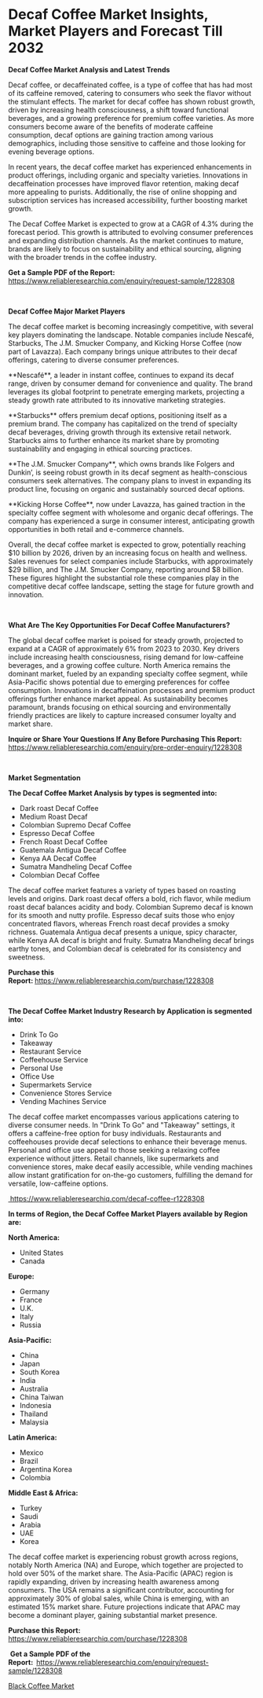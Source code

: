<p><h1>Decaf Coffee Market Insights, Market Players and Forecast Till 2032</h1></p><p><strong>Decaf Coffee Market Analysis and Latest Trends</strong></p>
<p><p>Decaf coffee, or decaffeinated coffee, is a type of coffee that has had most of its caffeine removed, catering to consumers who seek the flavor without the stimulant effects. The market for decaf coffee has shown robust growth, driven by increasing health consciousness, a shift toward functional beverages, and a growing preference for premium coffee varieties. As more consumers become aware of the benefits of moderate caffeine consumption, decaf options are gaining traction among various demographics, including those sensitive to caffeine and those looking for evening beverage options.</p><p>In recent years, the decaf coffee market has experienced enhancements in product offerings, including organic and specialty varieties. Innovations in decaffeination processes have improved flavor retention, making decaf more appealing to purists. Additionally, the rise of online shopping and subscription services has increased accessibility, further boosting market growth.</p><p>The Decaf Coffee Market is expected to grow at a CAGR of 4.3% during the forecast period. This growth is attributed to evolving consumer preferences and expanding distribution channels. As the market continues to mature, brands are likely to focus on sustainability and ethical sourcing, aligning with the broader trends in the coffee industry.</p></p>
<p><strong>Get a Sample PDF of the Report:&nbsp;</strong> <a href="https://www.reliableresearchiq.com/enquiry/request-sample/1228308?utm_campaign=1877&utm_medium=2&utm_source=Github&utm_content=ia&utm_term=14022025&utm_id=decaf-coffee">https://www.reliableresearchiq.com/enquiry/request-sample/1228308</a></p>
<p>&nbsp;</p>
<p><strong>Decaf Coffee Major Market Players</strong></p>
<p><p>The decaf coffee market is becoming increasingly competitive, with several key players dominating the landscape. Notable companies include Nescafé, Starbucks, The J.M. Smucker Company, and Kicking Horse Coffee (now part of Lavazza). Each company brings unique attributes to their decaf offerings, catering to diverse consumer preferences.</p><p>**Nescafé**, a leader in instant coffee, continues to expand its decaf range, driven by consumer demand for convenience and quality. The brand leverages its global footprint to penetrate emerging markets, projecting a steady growth rate attributed to its innovative marketing strategies.</p><p>**Starbucks** offers premium decaf options, positioning itself as a premium brand. The company has capitalized on the trend of specialty decaf beverages, driving growth through its extensive retail network. Starbucks aims to further enhance its market share by promoting sustainability and engaging in ethical sourcing practices.</p><p>**The J.M. Smucker Company**, which owns brands like Folgers and Dunkin’, is seeing robust growth in its decaf segment as health-conscious consumers seek alternatives. The company plans to invest in expanding its product line, focusing on organic and sustainably sourced decaf options.</p><p>**Kicking Horse Coffee**, now under Lavazza, has gained traction in the specialty coffee segment with wholesome and organic decaf offerings. The company has experienced a surge in consumer interest, anticipating growth opportunities in both retail and e-commerce channels.</p><p>Overall, the decaf coffee market is expected to grow, potentially reaching $10 billion by 2026, driven by an increasing focus on health and wellness. Sales revenues for select companies include Starbucks, with approximately $29 billion, and The J.M. Smucker Company, reporting around $8 billion. These figures highlight the substantial role these companies play in the competitive decaf coffee landscape, setting the stage for future growth and innovation.</p></p>
<p>&nbsp;</p>
<p><strong>What Are The Key Opportunities For Decaf Coffee Manufacturers?</strong></p>
<p><p>The global decaf coffee market is poised for steady growth, projected to expand at a CAGR of approximately 6% from 2023 to 2030. Key drivers include increasing health consciousness, rising demand for low-caffeine beverages, and a growing coffee culture. North America remains the dominant market, fueled by an expanding specialty coffee segment, while Asia-Pacific shows potential due to emerging preferences for coffee consumption. Innovations in decaffeination processes and premium product offerings further enhance market appeal. As sustainability becomes paramount, brands focusing on ethical sourcing and environmentally friendly practices are likely to capture increased consumer loyalty and market share.</p></p>
<p><strong>Inquire or Share Your Questions If Any Before Purchasing This Report:</strong> <a href="https://www.reliableresearchiq.com/enquiry/pre-order-enquiry/1228308?utm_campaign=1877&utm_medium=2&utm_source=Github&utm_content=ia&utm_term=14022025&utm_id=decaf-coffee">https://www.reliableresearchiq.com/enquiry/pre-order-enquiry/1228308</a></p>
<p>&nbsp;</p>
<p><strong>Market Segmentation</strong></p>
<p><strong>The Decaf Coffee Market Analysis by types is segmented into:</strong></p>
<p><ul><li>Dark roast Decaf Coffee</li><li>Medium Roast Decaf</li><li>Colombian Supremo Decaf Coffee</li><li>Espresso Decaf Coffee</li><li>French Roast Decaf Coffee</li><li>Guatemala Antigua Decaf Coffee</li><li>Kenya AA Decaf Coffee</li><li>Sumatra Mandheling Decaf Coffee</li><li>Colombian Decaf Coffee</li></ul></p>
<p><p>The decaf coffee market features a variety of types based on roasting levels and origins. Dark roast decaf offers a bold, rich flavor, while medium roast decaf balances acidity and body. Colombian Supremo decaf is known for its smooth and nutty profile. Espresso decaf suits those who enjoy concentrated flavors, whereas French roast decaf provides a smoky richness. Guatemala Antigua decaf presents a unique, spicy character, while Kenya AA decaf is bright and fruity. Sumatra Mandheling decaf brings earthy tones, and Colombian decaf is celebrated for its consistency and sweetness.</p></p>
<p><strong>Purchase this Report:&nbsp;</strong><a href="https://www.reliableresearchiq.com/purchase/1228308?utm_campaign=1877&utm_medium=2&utm_source=Github&utm_content=ia&utm_term=14022025&utm_id=decaf-coffee">https://www.reliableresearchiq.com/purchase/1228308</a></p>
<p>&nbsp;</p>
<p><strong>The Decaf Coffee Market Industry Research by Application is segmented into:</strong></p>
<p><ul><li>Drink To Go</li><li>Takeaway</li><li>Restaurant Service</li><li>Coffeehouse Service</li><li>Personal Use</li><li>Office Use</li><li>Supermarkets Service</li><li>Convenience Stores Service</li><li>Vending Machines Service</li></ul></p>
<p><p>The decaf coffee market encompasses various applications catering to diverse consumer needs. In "Drink To Go" and "Takeaway" settings, it offers a caffeine-free option for busy individuals. Restaurants and coffeehouses provide decaf selections to enhance their beverage menus. Personal and office use appeal to those seeking a relaxing coffee experience without jitters. Retail channels, like supermarkets and convenience stores, make decaf easily accessible, while vending machines allow instant gratification for on-the-go customers, fulfilling the demand for versatile, low-caffeine options.</p></p>
<p><a href="https://www.reliableresearchiq.com/decaf-coffee-r1228308?utm_campaign=1877&utm_medium=2&utm_source=Github&utm_content=ia&utm_term=14022025&utm_id=decaf-coffee">&nbsp;https://www.reliableresearchiq.com/decaf-coffee-r1228308</a></p>
<p><strong>In terms of Region, the Decaf Coffee Market Players available by Region are:</strong></p>
<p>
    <p> <strong> North America: </strong>
        <ul>
            <li>United States</li>
            <li>Canada</li>
        </ul>
        </p> 
    <p> <strong> Europe: </strong>
        <ul>
            <li>Germany</li>
            <li>France</li>
            <li>U.K.</li>
            <li>Italy</li>
            <li>Russia</li>
        </ul>
        </p> 
    <p> <strong> Asia-Pacific: </strong>
        <ul>
            <li>China</li>
            <li>Japan</li>
            <li>South Korea</li>
            <li>India</li>
            <li>Australia</li>
            <li>China Taiwan</li>
            <li>Indonesia</li>
            <li>Thailand</li>
            <li>Malaysia</li>
        </ul>
        </p> 
    <p> <strong> Latin America: </strong>
        <ul>
            <li>Mexico</li>
            <li>Brazil</li>
            <li>Argentina Korea</li>
            <li>Colombia</li>
        </ul>
        </p> 
    <p> <strong> Middle East & Africa: </strong>
        <ul>
            <li>Turkey</li>
            <li>Saudi</li>
            <li>Arabia</li>
            <li>UAE</li>
            <li>Korea</li>
        </ul>
    </p>
    </p>
<p><p>The decaf coffee market is experiencing robust growth across regions, notably North America (NA) and Europe, which together are projected to hold over 50% of the market share. The Asia-Pacific (APAC) region is rapidly expanding, driven by increasing health awareness among consumers. The USA remains a significant contributor, accounting for approximately 30% of global sales, while China is emerging, with an estimated 15% market share. Future projections indicate that APAC may become a dominant player, gaining substantial market presence.</p></p>
<p><strong>Purchase this Report: </strong><a href="https://www.reliableresearchiq.com/purchase/1228308?utm_campaign=1877&utm_medium=2&utm_source=Github&utm_content=ia&utm_term=14022025&utm_id=decaf-coffee">https://www.reliableresearchiq.com/purchase/1228308</a></p>
<p>&nbsp;<strong>Get a Sample PDF of the Report:&nbsp;&nbsp;</strong><a href="https://www.reliableresearchiq.com/enquiry/request-sample/1228308?utm_campaign=1877&utm_medium=2&utm_source=Github&utm_content=ia&utm_term=14022025&utm_id=decaf-coffee">https://www.reliableresearchiq.com/enquiry/request-sample/1228308</a></p>
<p><strong></strong></p>
<p><p><a href="https://github.com/bokerraaenc7/Market-Research-Report-List-1/blob/main/black-coffee-market.md?utm_campaign=1877&utm_medium=2&utm_source=Github&utm_content=ia&utm_term=14022025&utm_id=decaf-coffee">Black Coffee Market</a></p></p>